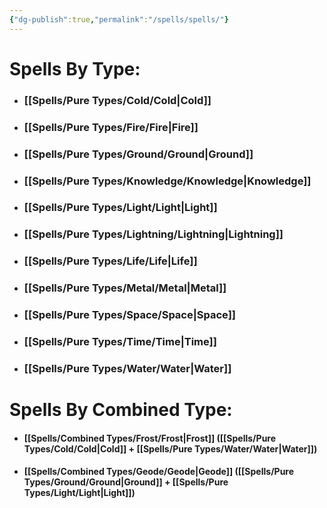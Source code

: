 ```yaml
---
{"dg-publish":true,"permalink":"/spells/spells/"}
---
```


# Spells By Type:
- ### [[Spells/Pure Types/Cold/Cold\|Cold]]
- ### [[Spells/Pure Types/Fire/Fire\|Fire]]
- ### [[Spells/Pure Types/Ground/Ground\|Ground]]
- ### [[Spells/Pure Types/Knowledge/Knowledge\|Knowledge]]
- ### [[Spells/Pure Types/Light/Light\|Light]]
- ### [[Spells/Pure Types/Lightning/Lightning\|Lightning]]
- ### [[Spells/Pure Types/Life/Life\|Life]]
- ### [[Spells/Pure Types/Metal/Metal\|Metal]]
- ### [[Spells/Pure Types/Space/Space\|Space]]
- ### [[Spells/Pure Types/Time/Time\|Time]]
- ### [[Spells/Pure Types/Water/Water\|Water]]

# Spells By Combined Type:
- #### [[Spells/Combined Types/Frost/Frost\|Frost]] ([[Spells/Pure Types/Cold/Cold\|Cold]] + [[Spells/Pure Types/Water/Water\|Water]])
- #### [[Spells/Combined Types/Geode/Geode\|Geode]] ([[Spells/Pure Types/Ground/Ground\|Ground]] + [[Spells/Pure Types/Light/Light\|Light]])
